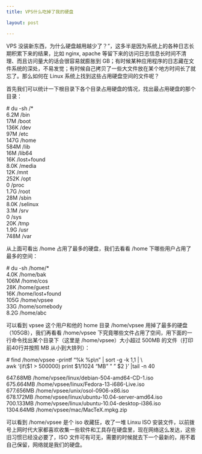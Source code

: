 ```yaml
---
title: VPS什么吃掉了我的硬盘

layout: post

---
```

VPS 没装新东西，为什么硬盘越用越少了？”，这多半是因为系统上的各种日志长期积累下来的结果，比如 nginx, apache 等留下来的访问日志信息长时间不清理、而且访问量大的话会很容易就膨胀到 GB；有时候某种应用程序的日志藏在文件系统的深处，不易发觉；有时候自己拷贝了一些大文件放在某个地方时间长了就忘了。那么如何在 Linux 系统上找到这些占用硬盘空间的文件呢？

首先我们可以统计一下根目录下各个目录占用硬盘的情况，找出最占用硬盘的那个目录：

\# du -sh /*  
6.2M /bin  
17M /boot  
136K /dev  
97M /etc  
147G /home  
584M /lib  
16M /lib64  
16K /lost+found  
8.0K /media  
12K /mnt  
252K /opt  
0 /proc  
1.7G /root  
28M /sbin  
8.0K /selinux  
3.1M /srv  
0 /sys  
20K /tmp  
1.9G /usr  
748M /var

从上面可看出 /home 占用了最多的硬盘，我们去看看 /home 下哪些用户占用了最多的空间：

\# du -sh /home/*  
4.0K /home/bak  
106M /home/cos  
28K /home/guest  
16K /home/lost+found  
105G /home/vpsee  
33G /home/somebody  
8.2G /home/abc

可以看到 vpsee 这个用户和他的 home 目录 /home/vpsee 用掉了最多的硬盘（105GB），我们再看看 /home/vpsee 下究竟哪些文件占用了空间，用下面的一行命令找出某个目录下（这里是 /home/vpsee）大小超过 500MB 的文件（打印前40行并按照 MB 从小到大排列）：

\# find /home/vpsee -printf &#8220;%k %p\n&#8221; | sort -g -k 1,1 | \  
awk &#8216;{if($1 > 500000) print $1/1024 &#8220;MB&#8221; &#8221; &#8221; $2 }&#8217; |tail -n 40

647.68MB /home/vpsee/linux/debian-504-amd64-CD-1.iso  
675.664MB /home/vpsee/linux/Fedora-13-i686-Live.iso  
677.656MB /home/vpsee/unix/osol-0906-x86.iso  
678.172MB /home/vpsee/linux/ubuntu-10.04-server-amd64.iso  
700.133MB /home/vpsee/linux/ubuntu-10.04-desktop-i386.iso  
1304.64MB /home/vpsee/mac/MacTeX.mpkg.zip

可以看到 /home/vpsee 是个 iso 收藏狂，收了一堆 Linxu ISO 安装文件，以前拨号上网时代大家都喜欢收集一些软件和工具存在硬盘里，现在网络这么发达，这些旧习惯已经没必要了，ISO 文件可有可无，需要的时候就去下一个最新的，用不着自己保留，网络就是我们的硬盘。